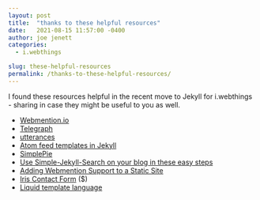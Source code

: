 ```yaml
---
layout: post
title:  "thanks to these helpful resources"
date:   2021-08-15 11:57:00 -0400
author: joe jenett
categories:
  - i.webthings

slug: these-helpful-resources
permalink: /thanks-to-these-helpful-resources/
---
```

<p>I found these resources helpful in the recent move to Jekyll for i.webthings - sharing in case they might be useful to you as well.</p>
<ul>
<li><a title="Webmention.io" href="https://webmention.io/">Webmention.io</a></li>
<li><a title="Telegraph" href="https://telegraph.p3k.io/">Telegraph</a></li>
<li><a title="utterances" href="https://utteranc.es/">utterances</a></li>
<li><a title="Atom feed templates in Jekyll - Growing with the Web" href="https://www.growingwiththeweb.com/2014/02/atom-feed-templates-in-jekyll.html">Atom feed templates in Jekyll</a></li>
<li><a title="SimplePie: Super-fast, easy-to-use, RSS and Atom feed parsing in PHP." href="https://simplepie.org/">SimplePie</a></li>
<li><a title="Use Simple-Jekyll-Search on your blog in these easy steps - cri.dev" href="https://cri.dev/posts/2017-02-05-Use-Simple-Jekyll-Search-on-your-blog-in-these-easy-steps/">Use Simple-Jekyll-Search on your blog in these easy steps</a></li>
<li><a title="Adding Webmention Support to a Static Site" href="https://keithjgrant.com/posts/2019/02/adding-webmention-support-to-a-static-site/">Adding Webmention Support to a Static Site</a></li>
<li><a title="Simple Secure Spam-Free Contact Form in PHP – Iris - Phppot" href="https://phppot.com/php/simple-secure-spam-free-contact-form-in-php-iris/">Iris Contact Form</a> ($)</li>
<li><a title="Liquid template language" href="https://shopify.github.io/liquid/">Liquid template language</a></li>
</ul>
<p><a class="u-syndication" href="https://brid.gy/publish/twitter"></a></p>